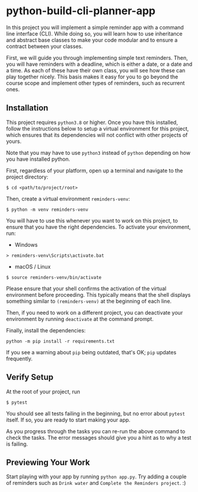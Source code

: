 # python-build-cli-planner-app

In this project you will implement a simple reminder app with a command line interface (CLI). While doing so, you will learn how to use inheritance and abstract base classes to make your code modular and to ensure a contract between your classes.

First, we will guide you through implementing simple text reminders. Then, you will have reminders with a deadline, which is either a date, or a date and a time. As each of these have their own class, you will see how these can play together nicely. This basis makes it easy for you to go beyond the course scope and implement other types of reminders, such as recurrent ones.

## Installation

This project requires `python3.8` or higher. Once you have this installed, follow the instructions below to setup a virtual environment for this project, which ensures that its dependencies will not conflict with other projects of yours.

Note that you may have to use `python3` instead of `python` depending on how you have installed python.

First, regardless of your platform, open up a terminal and navigate to the project directory:

```
$ cd <path/to/project/root>
```

Then, create a virtual environment `reminders-venv`:

```
$ python -m venv reminders-venv
```

You will have to use this whenever you want to work on this project, to ensure that you have the right dependencies.
To activate your environment, run:

- Windows

```
> reminders-venv\Scripts\activate.bat
```

- macOS / Linux

```
$ source reminders-venv/bin/activate
```

Please ensure that your shell confirms the activation of the virtual environment before proceeding. This typically means that the shell displays something similar to `(reminders-venv)` at the beginning of each line.

Then, if you need to work on a different project, you can deactivate your environment by running `deactivate` at the command prompt.

Finally, install the dependencies:

```
python -m pip install -r requirements.txt
```

If you see a warning about `pip` being outdated, that's OK; `pip` updates frequently.

## Verify Setup

At the root of your project, run

```
$ pytest
```

You should see all tests failing in the beginning, but no error about `pytest` itself. If so, you are ready to start making your app.

As you progress through the tasks you can re-run the above command to check the tasks. The error messages should give you a hint as to why a test is failing.

## Previewing Your Work

Start playing with your app by running `python app.py`. Try adding a couple of reminders such as `Drink water` and `Complete the Reminders project`. :)

